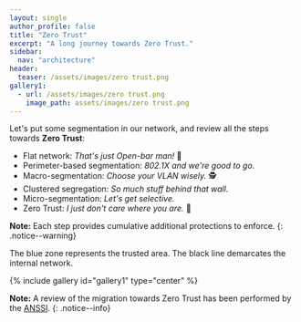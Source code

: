 ```yaml
---
layout: single
author_profile: false
title: "Zero Trust"
excerpt: "A long journey towards Zero Trust."
sidebar:
  nav: "architecture"
header:
  teaser: /assets/images/zero trust.png
gallery1:
  - url: /assets/images/zero trust.png
    image_path: assets/images/zero trust.png
---
```


Let's put some segmentation in our network, and review all the steps towards **Zero Trust**:
- Flat network: *That's just Open-bar man!* :beer:
- Perimeter-based segmentation: *802.1X and we're good to go.*
- Macro-segmentation: *Choose your VLAN wisely.* :detective: 
- Clustered segregation: *So much stuff behind that wall.*
- Micro-segmentation: *Let's get selective.*
- Zero Trust: *I just don't care where you are.* :dart:

**Note:** Each step provides cumulative additional protections to enforce.
{: .notice--warning}

The blue zone represents the trusted area. The black line demarcates the internal network.

{% include gallery id="gallery1" type="center" %}

**Note:** A review of the migration towards Zero Trust has been performed by the [ANSSI](https://www.ssi.gouv.fr/agence/publication/le-modele-zero-trust/).
{: .notice--info}
